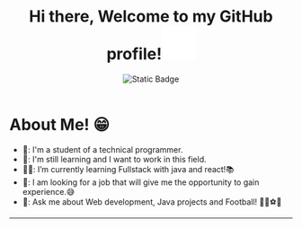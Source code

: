 <div align="center">
  <h1>Hi there, Welcome to my GitHub profile!<img src="https://github.com/Kathryn-Jie/Kathryn-Jie/blob/main/wave.gif" width="60px"/></h1>
<img alt="Static Badge" src="https://img.shields.io/badge/LinkedIn-Let's%20Connect!-blue?link=https%3A%2F%2Fwww.linkedin.com%2Fin%2Fnahuel-n-ramirez">
</div>

<Br>
<h1>About Me! 😁</h1>

- 🏫: I'm a student of a technical programmer.
- 🔭: I'm still learning and I want to work in this field.
- 👨‍💻: I’m currently learning Fullstack with java and react!📚
- 🤔: I am looking for a job that will give me the opportunity to gain experience.😅
- 💬: Ask me about Web development, Java projects and Football! 🧑‍💻⚽😀
  
<hr>
<Br>

<!--
**Nahuel-Ramirez/Nahuel-Ramirez** is a ✨ _special_ ✨ repository because its `README.md` (this file) appears on your GitHub profile.

Here are some ideas to get you started:

- 🔭 I’m currently working on ...
- 🌱 I’m currently learning ...
- 👯 I’m looking to collaborate on ...
- 🤔 I’m looking for help with ...
- 💬 Ask me about ...
- 📫 How to reach me: ...
- 😄 Pronouns: ...
- ⚡ Fun fact: ...
-->
